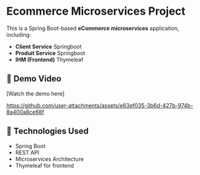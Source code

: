 # Ecommerce Microservices Project

This is a Spring Boot-based **eCommerce microservices** application, including:  
- **Client Service**  Springboot
- **Produit Service**  Springboot
- **IHM (Frontend)**  Thymeleaf

## 🔗 Demo Video  
[Watch the demo here] 

https://github.com/user-attachments/assets/e63ef035-3b6d-427b-974b-8a400a8ce68f

## 🚀 Technologies Used  
- Spring Boot  
- REST API  
- Microservices Architecture
- Thymeleaf for frontend
